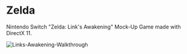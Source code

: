 # Zelda
 
Nintendo Switch "Zelda: Link's Awakening" Mock-Up Game made with DirectX 11.


![Links-Awakening-Walkthrough](https://user-images.githubusercontent.com/45803419/199484052-91e618f6-fc77-410d-b9fc-91983d923f61.jpg)
